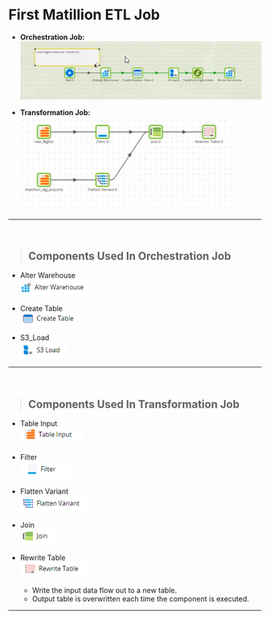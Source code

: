 # **First Matillion ETL Job**

- **Orchestration Job:**
    ![](img/img2.png)

- **Transformation Job:**  
    ![](img/img3.png)

---
<br>

> ## **Components Used In Orchestration Job**

- Alter Warehouse  
  ![](img/img4.png)

- Create Table  
  ![](img/20230228105053.png)

- S3_Load  
  ![](img/20230228105148.png)

---
<br>

> ## **Components Used In Transformation Job**

- Table Input  
  ![](img/20230228105318.png)

- Filter  
  ![](img/20230228105442.png)

- Flatten Variant  
  ![](img/20230228105416.png)

- Join  
  ![](img/20230228105506.png)

- Rewrite Table  
![](img/20230228105527.png)

  - Write the input data flow out to a new table.
  - Output table is overwritten each time the component is executed.


---
<br>
